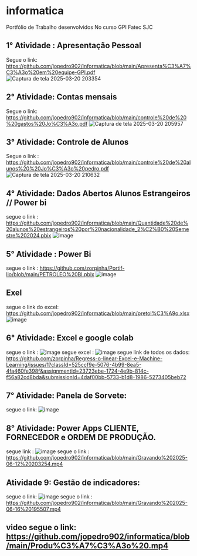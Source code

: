 # informatica
Portfólio de Trabalho desenvolvidos No curso GPI Fatec SJC
## 1° Atividade : Apresentação Pessoal
Segue o link: https://github.com/jopedro902/informatica/blob/main/Apresenta%C3%A7%C3%A3o%20em%20equipe-GPI.pdf
![Captura de tela 2025-03-20 203354](https://github.com/user-attachments/assets/c488a7bd-ac2e-44f0-9479-f4ba0ecc559d)
## 2° Atividade: Contas mensais 
Segue o link: https://github.com/jopedro902/informatica/blob/main/controle%20de%20%20gastos%20Jo%C3%A3o.pdf
![Captura de tela 2025-03-20 205957](https://github.com/user-attachments/assets/9d0dfe9a-4d2e-4e88-8170-78e88c4034ce)
## 3° Atividade: Controle de Alunos
Segue o link : https://github.com/jopedro902/informatica/blob/main/controle%20de%20alunos%20%20Jo%C3%A3o%20pedro.pdf
![Captura de tela 2025-03-20 210632](https://github.com/user-attachments/assets/7b4ddfc6-0763-4a6a-9a40-32324d1fc2b3)
## 4° Atividade: Dados Abertos Alunos Estrangeiros // Power bi 
segue o link : https://github.com/jopedro902/informatica/blob/main/Quantidade%20de%20alunos%20estrangeiros%20por%20nacionalidade_2%C2%B0%20Semestre%202024.pbix
![image](https://github.com/user-attachments/assets/23101a0e-6436-4edd-b1b7-664e4ec7bb16)
## 5° Atividade : Power Bi
segue o link : https://github.com/zorpinha/Portif-lio/blob/main/PETROLEO%20BI.pbix
![image](https://github.com/user-attachments/assets/6be45ed1-d5e0-491f-9ff8-3c0ef4fcd5e0)
## Exel 
segue o link do excel: https://github.com/jopedro902/informatica/blob/main/pretol%C3%A9o.xlsx
![image](https://github.com/user-attachments/assets/58fb704a-d5ad-49b1-9905-85ed7e87eb3b)
## 6° Atividade: Excel e google colab 
segue o link : ![image](https://github.com/user-attachments/assets/06aee52b-ea7c-4948-b4aa-926e526dd282)
segue excel : ![image](https://github.com/user-attachments/assets/b9d85c47-03ea-4885-b50d-d0c0225fed12)
segue link de todos os dados:  https://github.com/zorpinha/Regress-o-linear-Excel-e-Machine-Learning/issues/1?classId=525ccf9e-5076-4b99-8ea5-4fa460fe398f&assignmentId=23723ebe-1724-4e9b-814c-f56a82cd8bda&submissionId=4daf00bb-5733-b1d8-1986-5273405beb72
## 7° Atividade: Panela de Sorvete: 
segue o link: ![image](https://github.com/user-attachments/assets/fb168c16-ad7e-49c9-86ce-ca2272787639)
## 8° Atividade: Power Apps CLIENTE, FORNECEDOR  e ORDEM DE PRODUÇÃO. 
segue link : ![image](https://github.com/user-attachments/assets/bf333ea0-899d-440e-8416-d936291b30f4) 
segue o link : https://github.com/jopedro902/informatica/blob/main/Gravando%202025-06-12%20203254.mp4
## Atividade 9: Gestão de indicadores:
segue o link: ![image](https://github.com/user-attachments/assets/ad456dbb-adfa-4725-91fd-836fe4719da3)
segue  o link : https://github.com/jopedro902/informatica/blob/main/Gravando%202025-06-16%20195507.mp4
## video segue o link: https://github.com/jopedro902/informatica/blob/main/Produ%C3%A7%C3%A3o%20.mp4
